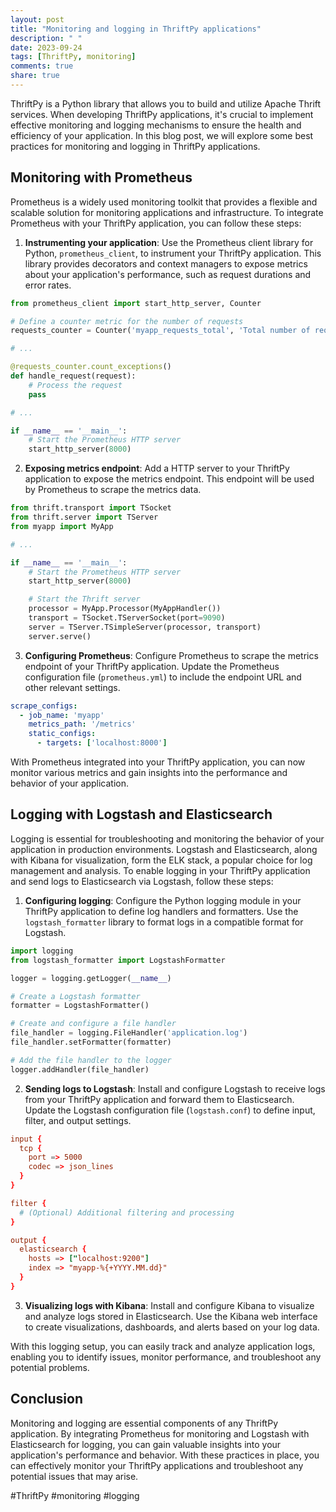 ```yaml
---
layout: post
title: "Monitoring and logging in ThriftPy applications"
description: " "
date: 2023-09-24
tags: [ThriftPy, monitoring]
comments: true
share: true
---
```


ThriftPy is a Python library that allows you to build and utilize Apache Thrift services. When developing ThriftPy applications, it's crucial to implement effective monitoring and logging mechanisms to ensure the health and efficiency of your application. In this blog post, we will explore some best practices for monitoring and logging in ThriftPy applications.

## Monitoring with Prometheus

Prometheus is a widely used monitoring toolkit that provides a flexible and scalable solution for monitoring applications and infrastructure. To integrate Prometheus with your ThriftPy application, you can follow these steps:

1. **Instrumenting your application**: Use the Prometheus client library for Python, `prometheus_client`, to instrument your ThriftPy application. This library provides decorators and context managers to expose metrics about your application's performance, such as request durations and error rates.

```python
from prometheus_client import start_http_server, Counter

# Define a counter metric for the number of requests
requests_counter = Counter('myapp_requests_total', 'Total number of requests')

# ...

@requests_counter.count_exceptions()
def handle_request(request):
    # Process the request
    pass

# ...

if __name__ == '__main__':
    # Start the Prometheus HTTP server
    start_http_server(8000)
```

2. **Exposing metrics endpoint**: Add a HTTP server to your ThriftPy application to expose the metrics endpoint. This endpoint will be used by Prometheus to scrape the metrics data.

```python
from thrift.transport import TSocket
from thrift.server import TServer
from myapp import MyApp

# ...

if __name__ == '__main__':
    # Start the Prometheus HTTP server
    start_http_server(8000)

    # Start the Thrift server
    processor = MyApp.Processor(MyAppHandler())
    transport = TSocket.TServerSocket(port=9090)
    server = TServer.TSimpleServer(processor, transport)
    server.serve()
```

3. **Configuring Prometheus**: Configure Prometheus to scrape the metrics endpoint of your ThriftPy application. Update the Prometheus configuration file (`prometheus.yml`) to include the endpoint URL and other relevant settings.

```yaml
scrape_configs:
  - job_name: 'myapp'
    metrics_path: '/metrics'
    static_configs:
      - targets: ['localhost:8000']
```

With Prometheus integrated into your ThriftPy application, you can now monitor various metrics and gain insights into the performance and behavior of your application.

## Logging with Logstash and Elasticsearch

Logging is essential for troubleshooting and monitoring the behavior of your application in production environments. Logstash and Elasticsearch, along with Kibana for visualization, form the ELK stack, a popular choice for log management and analysis. To enable logging in your ThriftPy application and send logs to Elasticsearch via Logstash, follow these steps:

1. **Configuring logging**: Configure the Python logging module in your ThriftPy application to define log handlers and formatters. Use the `logstash_formatter` library to format logs in a compatible format for Logstash.

```python
import logging
from logstash_formatter import LogstashFormatter

logger = logging.getLogger(__name__)

# Create a Logstash formatter
formatter = LogstashFormatter()

# Create and configure a file handler
file_handler = logging.FileHandler('application.log')
file_handler.setFormatter(formatter)

# Add the file handler to the logger
logger.addHandler(file_handler)
```

2. **Sending logs to Logstash**: Install and configure Logstash to receive logs from your ThriftPy application and forward them to Elasticsearch. Update the Logstash configuration file (`logstash.conf`) to define input, filter, and output settings.

```conf
input {
  tcp {
    port => 5000
    codec => json_lines
  }
}

filter {
  # (Optional) Additional filtering and processing
}

output {
  elasticsearch {
    hosts => ["localhost:9200"]
    index => "myapp-%{+YYYY.MM.dd}"
  }
}
```

3. **Visualizing logs with Kibana**: Install and configure Kibana to visualize and analyze logs stored in Elasticsearch. Use the Kibana web interface to create visualizations, dashboards, and alerts based on your log data.

With this logging setup, you can easily track and analyze application logs, enabling you to identify issues, monitor performance, and troubleshoot any potential problems.

## Conclusion

Monitoring and logging are essential components of any ThriftPy application. By integrating Prometheus for monitoring and Logstash with Elasticsearch for logging, you can gain valuable insights into your application's performance and behavior. With these practices in place, you can effectively monitor your ThriftPy applications and troubleshoot any potential issues that may arise.

#ThriftPy #monitoring #logging